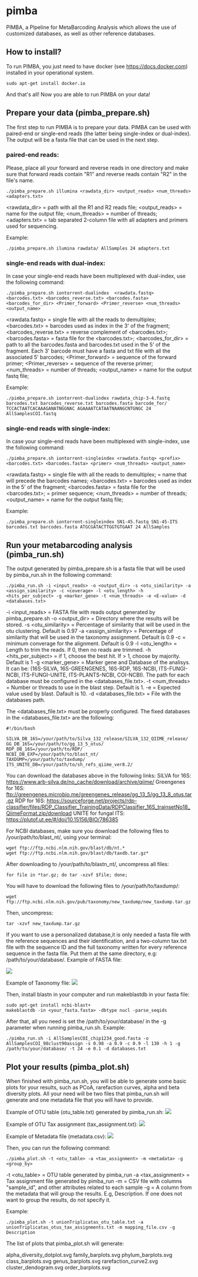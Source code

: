 # pimba
PIMBA, a PIpeline for MetaBarcoding Analysis which allows the use of customized databases, as well as other reference databases.

## How to install?
To run PIMBA, you just need to have docker (see https://docs.docker.com) installed in your operational system. 
~~~
sudo apt-get install docker.io
~~~
And that's all! Now you are able to run PIMBA on your data!

## Prepare your data (pimba_prepare.sh)
The first step to run PIMBA is to prepare your data. PIMBA can be used with paired-end or single-end reads (the latter being single-index or dual-index).
The output will be a fasta file that can be used in the next step.
### paired-end reads:
Please, place all your forward and reverse reads in one directory and make sure that forward reads contain "R1" and reverse reads contain "R2" in the file's name.
~~~
./pimba_prepare.sh illumina <rawdata_dir> <output_reads> <num_threads> <adapters.txt>
~~~
<rawdata_dir> = path with all the R1 and R2 reads file;
<output_reads> = name for the output file;
<num_threads> = number of threads;
<adapters.txt> = tab separated 2-column file with all adapters and primers used for sequencing.

Example:
~~~
./pimba_prepare.sh ilumina rawdata/ AllSamples 24 adapters.txt
~~~

### single-end reads with dual-index:
In case your single-end reads have been multiplexed with dual-index, use the following command:
~~~
./pimba_prepare.sh iontorrent-dualindex  <rawdata.fastq> <barcodes.txt> <barcodes_reverse.txt> <barcodes.fasta> <barcodes_for_dir> <Primer_forward> <Primer_reverse> <num_threads> <output_name>
~~~
<rawdata.fastq> = single file with all the reads to demultiplex;
<barcodes.txt> = barcodes used as index in the 3' of the fragment;
<barcodes_reverse.txt> = reverse complement of <barcodes.txt>;
<barcodes.fasta> = fasta file for the <barcodes.txt>;
<barcodes_for_dir> = path to all the barcodes.fasta and barcodes.txt used in the 5'  of the fragment. Each 3' barcode must have a fasta and txt file with all the associated 5' barcodes;
<Primer_forward> = sequence of the forward primer;
<Primer_reverse> = sequence of the reverse primer;
<num_threads> = number of threads;
<output_name> = name for the output fastq file;

Example:
~~~
./pimba_prepare.sh iontorrent-dualindex rawdata_chip-3-4.fastq barcodes.txt barcodes_reverse.txt barcodes.fasta barcode_for/ TCCACTAATCACAAAGANATNGGNAC AGAAAATCATAATNAANGCNTGNGC 24 AllSamplesCOI.fastq
~~~

### single-end reads with single-index:
In case your single-end reads have been multiplexed with single-index, use the following command:
~~~
./pimba_prepare.sh iontorrent-singleindex <rawdata.fastq> <prefix> <barcodes.txt> <barcodes.fasta> <primer> <num_threads> <output_name>
~~~
<rawdata.fastq> = single file with all the reads to demultiplex;
<prefix> = name that will precede the barcodes names;
<barcodes.txt> = barcodes used as index in the 5' of the fragment;
<barcodes.fasta> = fasta file for the <barcodes.txt>;
<primer> = primer sequence;
<num_threads> = number of threads;
<output_name> = name for the output fastq file;

Example:
~~~
./pimba_prepare.sh iontorrent-singleindex SN1-45.fastq SN1-45-ITS barcodes.txt barcodes.fasta ATGCGATACTTGGTGTGAAT 24 AllSamples
~~~

## Run your metabarcoding analysis (pimba_run.sh)
The output generated by pimba_prepare.sh is a fasta file that will be used by pimba_run.sh in the following command:
~~~
./pimba_run.sh -i <input_reads> -o <output_dir> -s <otu_similarity> -a <assign_similarity> -c <coverage> -l <otu_length> -h <hits_per_subject> -g <marker_gene> -t <num_threads> -e <E-value> -d <databases.txt>
~~~
-i <input_reads> = FASTA file with reads output generated by pimba_prepare.sh
-o <output_dir> = Directory where the results will be stored.
-s <otu_similarity> = Percentage of similarity that will be used in the otu clustering. Default is 0.97
-a <assign_similarity> = Percentage of similarity that will be used in the taxonomy assignment. Default is 0.9
-c <coverage> = minimum converage for the alignment. Default is 0.9
-l <otu_length> = Length to trim the reads. If 0, then no reads are trimmed.
-h <hits_per_subject> = if 1, choose the best hit. If > 1, choose by majority. Default is 1
-g <marker_gene> = Marker gene and Database of the analisys. It can be: (16S-SILVA, 16S-GREENGENES, 16S-RDP, 16S-NCBI, ITS-FUNGI-NCBI, ITS-FUNGI-UNITE, ITS-PLANTS-NCBI, COI-NCBI). The path for each database must be configured in the <databases_file.txt>.
-t <num_threads> = Number or threads to use in the blast step. Default is 1.
-e <E-value> = Expected value used by blast. Dafault is 10.
-d <databases_file.txt> = File with the databases path.
  
 The <databases_file.txt> must be properly configured. The fixed databases in the <databases_file.txt> are the following:
 
 ~~~
 #!/bin/bash

SILVA_DB_16S=/your/path/to/Silva_132_release/SILVA_132_QIIME_release/
GG_DB_16S=/your/path/to/gg_13_5_otus/
RDP_DB_16S=/your/path/to/RDP/
NCBI_DB_EXP=/your/path/to/blast_nt/
TAXDUMP=/your/path/to/taxdump/
ITS_UNITE_DB=/your/path/to/sh_refs_qiime_ver8.2/
~~~

You can download the databases above in the following links:
SILVA for 16S: https://www.arb-silva.de/no_cache/download/archive/qiime/
Greengenes for 16S: ftp://greengenes.microbio.me/greengenes_release/gg_13_5/gg_13_8_otus.tar.gz
RDP for 16S: https://sourceforge.net/projects/rdp-classifier/files/RDP_Classifier_TrainingData/RDPClassifier_16S_trainsetNo18_QiimeFormat.zip/download
UNITE for fungal ITS: https://plutof.ut.ee/#/doi/10.15156/BIO/786385

For NCBI databases, make sure you download the following files to /your/path/to/blast_nt/, using your terminal:
~~~
wget ftp://ftp.ncbi.nlm.nih.gov/blast/db/nt.*
wget ftp://ftp.ncbi.nlm.nih.gov/blast/db/taxdb.tar.gz*
~~~
After downloading to /your/path/to/blastn_nt/, uncompress all files:
~~~
for file in *tar.gz; do tar -xzvf $file; done;
~~~
You will have to download the following files to /your/path/to/taxdump/:
~~~
wget ftp://ftp.ncbi.nlm.nih.gov/pub/taxonomy/new_taxdump/new_taxdump.tar.gz
~~~
Then, uncompress:
~~~
tar -xzvf new_taxdump.tar.gz
~~~

If you want to use a personalized database,it is only needed a fasta file with the reference sequences and their identification, and a two-column tax.txt file with the sequence ID and the full taxonomy written for every reference sequence in the fasta file. Put them at the same directory, e.g: /path/to/your/database/.
Example of FASTA file:

![](https://github.com/reinator/pimba/blob/main/Figures/fasta_example.png?raw=true)

Example of Taxonomy file:
![](https://github.com/reinator/pimba/blob/main/Figures/tax_example.png?raw=true)

Then, install blastn in your computer and run makeblastdb in your fasta file:
~~~
sudo apt-get install ncbi-blast+
makeblastdb -in <your_fasta.fasta> -dbtype nucl -parse_seqids
~~~
After that, all you need is set the /path/to/your/database/ in the -g parameter when running pimba_run.sh. Example:
~~~
./pimba_run.sh -i AllSamplesCOI_chip1234_good.fasta -o AllSamplesCOI_98clust90assign -s 0.98 -a 0.9 -c 0.9 -l 130 -h 1 -g /path/to/your/database/ -t 24 -e 0.1 -d databases.txt
~~~

## Plot your results (pimba_plot.sh)
When finished with pimba_run.sh, you will be able to generate some basic plots for your results, such as PCoA, rarefaction curves, alpha and beta diversity plots.
All your need will be two files that pimba_run.sh will generate and one metadata file that you will have to provide.

Example of OTU table (otu_table.txt) generated by pimba_run.sh:
![](https://github.com/reinator/pimba/blob/main/Figures/otutable_example.png?raw=true)

Example of OTU Tax assignment (tax_assignment.txt):
![](https://github.com/reinator/pimba/blob/main/Figures/taxresults_example.png?raw=true)

Example of Metadata file (metadata.csv):
![](https://github.com/reinator/pimba/blob/main/Figures/metadata_example.png?raw=true)

Then, you can run the following command:
~~~
./pimba_plot.sh -t <otu_table> -a <tax_assignment> -m <metadata> -g <group_by>
~~~
-t <otu_table> = OTU table generated by pimba_run
-a <tax_assignment> = Tax assignment file generated by pimba_run
-m <metadata> = CSV file with columns "sample_id", and other attributes related to each sample
-g <groupby> = A column from the metadata that will group the results. E.g, Description. If one does not want to group the results, do not specify it.
  
 Example:
 ~~~
 ./pimba_plot.sh -t unionTriplicatas_otu_table.txt -a unionTriplicatas_otus_tax_assignments.txt -m mapping_file.csv -g Description
 ~~~
 
The list of plots that pimba_plot.sh will generate:

alpha_diversity_dotplot.svg  family_barplots.svg  phylum_barplots.svg
class_barplots.svg           genus_barplots.svg   rarefaction_curve2.svg
cluster_dendogram.svg        order_barplots.svg

